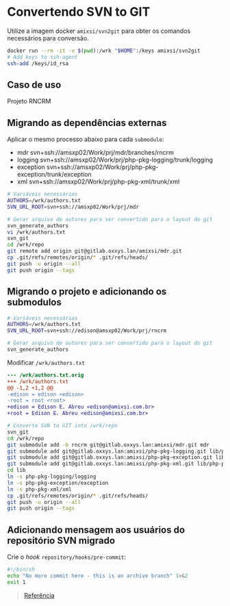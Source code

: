 # Convertendo SVN to GIT

Utilize a imagem docker `amixsi/svn2git` para obter os comandos necessários para conversão.

```sh
docker run --rm -it -v $(pwd):/wrk "$HOME":/keys amixsi/svn2git
# Add keys to ssh-agent
ssh-add /keys/id_rsa
```

## Caso de uso

Projeto RNCRM

## Migrando as dependências externas

Aplicar o mesmo processo abaixo para cada `submodulo`:

- mdr svn+ssh://amsxp02/Work/prj/mdr/branches/rncrm
- logging svn+ssh://amsxp02/Work/prj/php-pkg-logging/trunk/logging
- exception svn+ssh://amsxp02/Work/prj/php-pkg-exception/trunk/exception
- xml svn+ssh://amsxp02/Work/prj/php-pkg-xml/trunk/xml

```sh
# Variáveis necessárias
AUTHORS=/wrk/authors.txt
SVN_URL_ROOT=svn+ssh://amsxp02/Work/prj/mdr

# Gerar arquivo de autores para ser convertido para o layout do git
svn_generate_authors
vi /wrk/authors.txt
svn_git
cd /wrk/repo
git remote add origin git@gitlab.oxxys.lan/amixsi/mdr.git
cp .git/refs/remotes/origin/* .git/refs/heads/
git push -u origin --all
git push origin --tags
```

## Migrando o projeto e adicionando os submodulos

```sh
# Variáveis necessárias
AUTHORS=/wrk/authors.txt
SVN_URL_ROOT=svn+ssh://edison@amsxp02/Work/prj/rncrm

# Gerar arquivo de autores para ser convertido para o layout do git
svn_generate_authors
```

Modificar `/wrk/authors.txt`

```diff
--- /wrk/authors.txt.orig
+++ /wrk/authors.txt
@@ -1,2 +1,2 @@
-edison = edison <edison>
-root = root <root>
+edison = Edison E. Abreu <edison@amixsi.com.br>
+root = Edison E. Abreu <edison@amixsi.com.br>
```

```sh
# Converte SVN to GIT into /wrk/repo
svn_git
cd /wrk/repo
git submodule add -b rncrm git@gitlab.oxxys.lan:amixsi/mdr.git mdr
git submodule add git@gitlab.oxxys.lan:amixsi/php-pkg-logging.git lib/php-pkg-logging
git submodule add git@gitlab.oxxys.lan:amixsi/php-pkg-exception.git lib/php-pkg-exception
git submodule add git@gitlab.oxxys.lan:amixsi/php-pkg-xml.git lib/php-pkg-xml
cd lib
ln -s php-pkg-logging/logging
ln -s php-pkg-exception/exception
ln -s php-pkg-xml/xml
cp .git/refs/remotes/origin/* .git/refs/heads/
git push -u origin --all
git push origin --tags
```

## Adicionando mensagem aos usuários do repositório SVN migrado

Crie o *hook* `repository/hooks/pre-commit`:

```sh
#!/bin/sh
echo "No more commit here - this is an archive branch" 1>&2
exit 1
```

> [Referência](https://stackoverflow.com/questions/2411122/how-to-freeze-entire-svn-repository-to-make-it-read-only)
